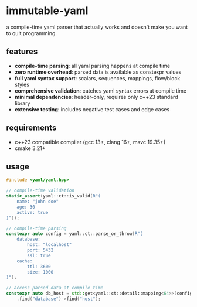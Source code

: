# immutable-yaml

a compile-time yaml parser that actually works and doesn't make you want to quit programming.

## features

- **compile-time parsing**: all yaml parsing happens at compile time
- **zero runtime overhead**: parsed data is available as constexpr values
- **full yaml syntax support**: scalars, sequences, mappings, flow/block styles
- **comprehensive validation**: catches yaml syntax errors at compile time
- **minimal dependencies**: header-only, requires only c++23 standard library
- **extensive testing**: includes negative test cases and edge cases

## requirements

- c++23 compatible compiler (gcc 13+, clang 16+, msvc 19.35+)
- cmake 3.21+

## usage

```cpp
#include <yaml/yaml.hpp>

// compile-time validation
static_assert(yaml::ct::is_valid(R"(
    name: "john doe"
    age: 30
    active: true
)"));

// compile-time parsing
constexpr auto config = yaml::ct::parse_or_throw(R"(
    database:
        host: "localhost"
        port: 5432
        ssl: true
    cache:
        ttl: 3600
        size: 1000
)");

// access parsed data at compile time
constexpr auto db_host = std::get<yaml::ct::detail::mapping<64>>(config.root_)
    .find("database")->find("host");